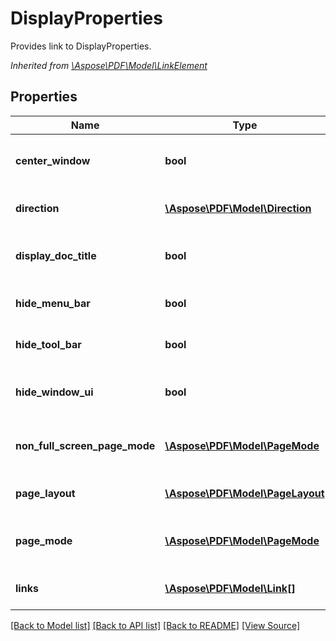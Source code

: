 ﻿# DisplayProperties
Provides link to DisplayProperties.

*Inherited from [\Aspose\PDF\Model\LinkElement](LinkElement.md)*
## Properties
Name | Type | Description | Notes
------------ | ------------- | ------------- | -------------
**center_window** | **bool** | Gets or sets flag specifying whether position of the document's window will be centerd on the screen. | [optional]
**direction** | [**\Aspose\PDF\Model\Direction**](Direction.md) | Gets or sets reading order of text: L2R (left to right) or R2L (right to left). | [optional]
**display_doc_title** | **bool** | Gets or sets flag specifying whether document's window title bar should display document title. | [optional]
**hide_menu_bar** | **bool** | Gets or sets flag specifying whether menu bar should be hidden when document is active. | [optional]
**hide_tool_bar** | **bool** | Gets or sets flag specifying whether toolbar should be hidden when document is active. | [optional]
**hide_window_ui** | **bool** | Gets or sets flag specifying whether user interface elements should be hidden when document is active. | [optional]
**non_full_screen_page_mode** | [**\Aspose\PDF\Model\PageMode**](PageMode.md) | Gets or sets page mode, specifying how to display the document on exiting full-screen mode. | [optional]
**page_layout** | [**\Aspose\PDF\Model\PageLayout**](PageLayout.md) | Gets or sets page layout which shall be used when the document is opened. | [optional]
**page_mode** | [**\Aspose\PDF\Model\PageMode**](PageMode.md) | Gets or sets page mode, specifying how document should be displayed when opened. | [optional]
**links** | [**\Aspose\PDF\Model\Link[]**](Link.md) | Link to the document.<br />*Inherited from [\Aspose\PDF\Model\LinkElement](LinkElement.md)* | [optional]

[[Back to Model list]](../README.md#documentation-for-models) [[Back to API list]](../README.md#documentation-for-api-endpoints) [[Back to README]](../README.md) [[View Source]](../src/Aspose/PDF/Model/DisplayProperties.php)

